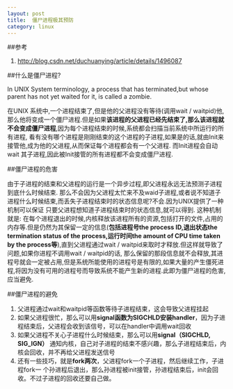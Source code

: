 ```yaml
---
layout: post
title:  僵尸进程极其预防
category: linux
---
```


##参考
1. <http://blog.csdn.net/duchuanying/article/details/1496087>


##什么是僵尸进程?

In UNIX System terminology, a process that has terminated,but whose parent has not yet waited for it, is called a zombie.

在UNIX 系统中,一个进程结束了,但是他的父进程没有等待(调用wait / waitpid)他,那么他将变成一个僵尸进程.但是如果**该进程的父进程已经先结束了,那么该进程就不会变成僵尸进程**,因为每个进程结束的时候,系统都会扫描当前系统中所运行的所有进程, 看有没有哪个进程是刚刚结束的这个进程的子进程,如果是的话,就由Init来接管他,成为他的父进程,从而保证每个进程都会有一个父进程.  而Init进程会自动wait 其子进程,因此被Init接管的所有进程都不会变成僵尸进程.

##僵尸进程的危害

由于子进程的结束和父进程的运行是一个异步过程,即父进程永远无法预测子进程到底什么时候结束. 那么不会因为父进程太忙来不及waid子进程,或者说不知道子进程什么时候结束,而丢失子进程结束时的状态信息呢?不会.因为UNIX提供了一种机制可以保证 只要父进程想知道子进程结束时的状态信息,就可以得到. 这种机制就是: 在每个进程退出的时候,内核释放该进程所有的资源,包括打开的文件,占用的内存等.但是仍然为其保留一定的信息(**包括进程号the process ID,退出状态the termination status of the process,运行时间the amount of CPU time taken by the process等**),直到父进程通过wait / waitpid来取时才释放.但这样就导致了问题,如果你进程不调用wait / waitpid的话, 那么保留的那段信息就不会释放,其进程号就会一定被占用,但是系统所能使用的进程号是有限的,如果大量的产生僵死进程,将因为没有可用的进程号而导致系统不能产生新的进程.此即为僵尸进程的危害,应当避免.

##僵尸进程的避免

1. 父进程通过wait和waitpid等函数等待子进程结束，这会导致父进程挂起 
2. 如果父进程很忙，那么可以用**signal函数为SIGCHLD安装handler**，因为子进程结束后，父进程会收到该信号，可以在handler中调用wait回收
3. 如果父进程不关心子进程什么时候结束，那么可以用**signal（SIGCHLD, SIG_IGN）** 通知内核，自己对子进程的结束不感兴趣，那么子进程结束后，内核会回收，并不再给父进程发送信号 
4. 还有一些技巧，就是**fork两次**，父进程fork一个子进程，然后继续工作，子进程fork一 个孙进程后退出，那么孙进程被init接管，孙进程结束后，init会回收。不过子进程的回收还要自己做。
